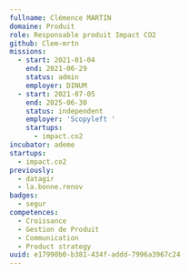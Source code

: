 ```yaml
---
fullname: Clémence MARTIN
domaine: Produit
role: Responsable produit Impact CO2
github: Clem-mrtn
missions:
  - start: 2021-01-04
    end: 2021-06-29
    status: admin
    employer: DINUM
  - start: 2021-07-05
    end: 2025-06-30
    status: independent
    employer: 'Scopyleft '
    startups:
      - impact.co2
incubator: ademe
startups:
  - impact.co2
previously:
  - datagir
  - la.bonne.renov
badges:
  - segur
competences:
  - Croissance
  - Gestion de Produit
  - Communication
  - Product strategy
uuid: e17990b0-b381-434f-addd-7996a3967c24
---
```


